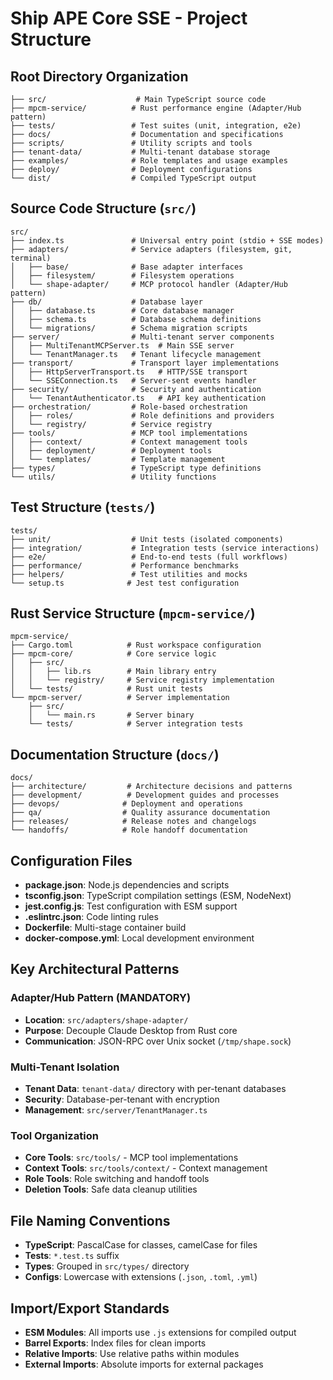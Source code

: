 # Ship APE Core SSE - Project Structure

## Root Directory Organization
```
├── src/                    # Main TypeScript source code
├── mpcm-service/          # Rust performance engine (Adapter/Hub pattern)
├── tests/                 # Test suites (unit, integration, e2e)
├── docs/                  # Documentation and specifications
├── scripts/               # Utility scripts and tools
├── tenant-data/           # Multi-tenant database storage
├── examples/              # Role templates and usage examples
├── deploy/                # Deployment configurations
└── dist/                  # Compiled TypeScript output
```

## Source Code Structure (`src/`)
```
src/
├── index.ts               # Universal entry point (stdio + SSE modes)
├── adapters/              # Service adapters (filesystem, git, terminal)
│   ├── base/              # Base adapter interfaces
│   ├── filesystem/        # Filesystem operations
│   └── shape-adapter/     # MCP protocol handler (Adapter/Hub pattern)
├── db/                    # Database layer
│   ├── database.ts        # Core database manager
│   ├── schema.ts          # Database schema definitions
│   └── migrations/        # Schema migration scripts
├── server/                # Multi-tenant server components
│   ├── MultiTenantMCPServer.ts  # Main SSE server
│   └── TenantManager.ts   # Tenant lifecycle management
├── transport/             # Transport layer implementations
│   ├── HttpServerTransport.ts   # HTTP/SSE transport
│   └── SSEConnection.ts   # Server-sent events handler
├── security/              # Security and authentication
│   └── TenantAuthenticator.ts   # API key authentication
├── orchestration/         # Role-based orchestration
│   ├── roles/             # Role definitions and providers
│   └── registry/          # Service registry
├── tools/                 # MCP tool implementations
│   ├── context/           # Context management tools
│   ├── deployment/        # Deployment tools
│   └── templates/         # Template management
├── types/                 # TypeScript type definitions
└── utils/                 # Utility functions
```

## Test Structure (`tests/`)
```
tests/
├── unit/                  # Unit tests (isolated components)
├── integration/           # Integration tests (service interactions)
├── e2e/                   # End-to-end tests (full workflows)
├── performance/           # Performance benchmarks
├── helpers/               # Test utilities and mocks
└── setup.ts              # Jest test configuration
```

## Rust Service Structure (`mpcm-service/`)
```
mpcm-service/
├── Cargo.toml            # Rust workspace configuration
├── mpcm-core/            # Core service logic
│   ├── src/
│   │   ├── lib.rs        # Main library entry
│   │   └── registry/     # Service registry implementation
│   └── tests/            # Rust unit tests
└── mpcm-server/          # Server implementation
    ├── src/
    │   └── main.rs       # Server binary
    └── tests/            # Server integration tests
```

## Documentation Structure (`docs/`)
```
docs/
├── architecture/         # Architecture decisions and patterns
├── development/          # Development guides and processes
├── devops/              # Deployment and operations
├── qa/                  # Quality assurance documentation
├── releases/            # Release notes and changelogs
└── handoffs/            # Role handoff documentation
```

## Configuration Files
- **package.json**: Node.js dependencies and scripts
- **tsconfig.json**: TypeScript compilation settings (ESM, NodeNext)
- **jest.config.js**: Test configuration with ESM support
- **.eslintrc.json**: Code linting rules
- **Dockerfile**: Multi-stage container build
- **docker-compose.yml**: Local development environment

## Key Architectural Patterns

### Adapter/Hub Pattern (MANDATORY)
- **Location**: `src/adapters/shape-adapter/`
- **Purpose**: Decouple Claude Desktop from Rust core
- **Communication**: JSON-RPC over Unix socket (`/tmp/shape.sock`)

### Multi-Tenant Isolation
- **Tenant Data**: `tenant-data/` directory with per-tenant databases
- **Security**: Database-per-tenant with encryption
- **Management**: `src/server/TenantManager.ts`

### Tool Organization
- **Core Tools**: `src/tools/` - MCP tool implementations
- **Context Tools**: `src/tools/context/` - Context management
- **Role Tools**: Role switching and handoff tools
- **Deletion Tools**: Safe data cleanup utilities

## File Naming Conventions
- **TypeScript**: PascalCase for classes, camelCase for files
- **Tests**: `*.test.ts` suffix
- **Types**: Grouped in `src/types/` directory
- **Configs**: Lowercase with extensions (`.json`, `.toml`, `.yml`)

## Import/Export Standards
- **ESM Modules**: All imports use `.js` extensions for compiled output
- **Barrel Exports**: Index files for clean imports
- **Relative Imports**: Use relative paths within modules
- **External Imports**: Absolute imports for external packages